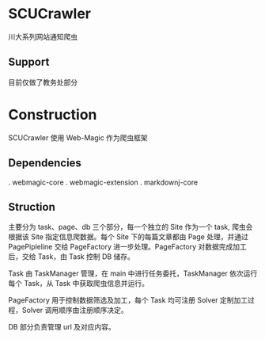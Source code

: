 # SCUCrawler

川大系列网站通知爬虫

## Support

目前仅做了教务处部分

# Construction

SCUCrawler 使用 Web-Magic 作为爬虫框架

## Dependencies

. webmagic-core
. webmagic-extension
. markdownj-core

## Struction

主要分为 task、page、db 三个部分，每一个独立的 Site 作为一个 task, 爬虫会根据该 Site 指定信息爬数据。每个 Site 下的每篇文章都由 Page 处理，并通过 PagePipleline 交给 PageFactory 进一步处理。PageFactory 对数据完成加工后，交给 Task，由 Task 控制 DB 储存。

Task 由 TaskManager 管理，在 main 中进行任务委托，TaskManager 依次运行每个 Task，从 Task 中获取爬虫信息并运行。

PageFactory 用于控制数据筛选及加工，每个 Task 均可注册 Solver 定制加工过程，Solver 调用顺序由注册顺序决定。

DB 部分负责管理 url 及对应内容。

